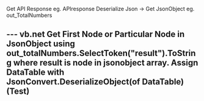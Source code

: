 Get API Response eg. APIresponse
Deserialize Json -> Get JsonObject eg. out_TotalNumbers
###

--- vb.net
Get First Node or Particular Node in JsonObject using out_totalNumbers.SelectToken("result").ToString where result is node in jsonobject array.
Assign DataTable with JsonConvert.DeserializeObject(of DataTable)(Test)
---
